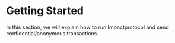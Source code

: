 # Getting Started

In this section,  we will explain how to run Impactprotocol and send confidential/anonymous transactions.
